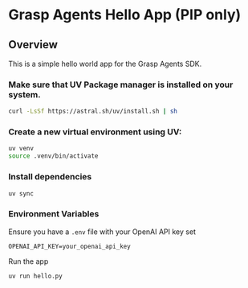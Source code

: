 # Grasp Agents Hello App (PIP only)

## Overview

This is a simple hello world app for the Grasp Agents SDK.

### Make sure that UV Package manager is installed on your system.

```bash
curl -LsSf https://astral.sh/uv/install.sh | sh
```

### Create a new virtual environment using UV:

```bash
uv venv
source .venv/bin/activate
```

### Install dependencies

```bash
uv sync
```

### Environment Variables

Ensure you have a `.env` file with your OpenAI API key set

```
OPENAI_API_KEY=your_openai_api_key
```

Run the app

```bash
uv run hello.py
```
